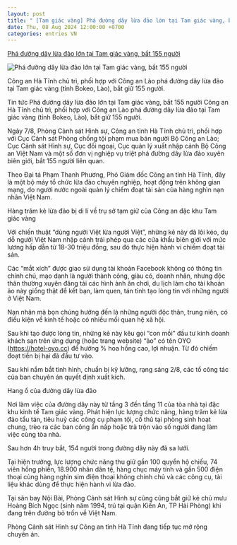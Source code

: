 ```yaml
---
layout: post
title: " [Tam giác vàng] Phá đường dây lừa đảo lớn tại Tam giác vàng, bắt 155 người"
date: Thu, 08 Aug 2024 12:00:00 +0700
categories: entries VN
---
```

[Phá đường dây lừa đảo lớn tại Tam giác vàng, bắt 155 người](https://baohaiduong.vn/pha-duong-day-lua-dao-lon-tai-tam-giac-vang-bat-155-nguoi-389690.html)

![Phá đường dây lừa đảo lớn tại Tam giác vàng, bắt 155 người](https://bhd.1cdn.vn/2024/08/08/cdn-i.vtcnews.vn-upload-2024-08-07-_duong-day-lua-dao-3-18244626.png)

Công an Hà Tĩnh chủ trì, phối hợp với Công an Lào phá đường dây lừa đảo tại Tam giác vàng (tỉnh Bokeo, Lào), bắt giữ 155 người.

Tin tức Phá đường dây lừa đảo lớn tại Tam giác vàng, bắt 155 người Công an Hà Tĩnh chủ trì, phối hợp với Công an Lào phá đường dây lừa đảo tại Tam giác vàng (tỉnh Bokeo, Lào), bắt giữ 155 người.

Ngày 7/8, Phòng Cảnh sát Hình sự, Công an tỉnh Hà Tĩnh chủ trì, phối hợp với Cục Cảnh sát Phòng chống tội phạm mua bán người Bộ Công an Lào; Cục Cảnh sát Hình sự, Cục đối ngoại, Cục quản lý xuất nhập cảnh Bộ Công an Việt Nam và một số đơn vị nghiệp vụ triệt phá đường dây lừa đảo xuyên biên giới, bắt 155 người liên quan.

Theo Đại tá Phạm Thanh Phương, Phó Giám đốc Công an tỉnh Hà Tĩnh, đây là một bộ máy tổ chức lừa đảo chuyên nghiệp, hoạt động trên không gian mạng, do người nước ngoài quản lý chiếm đoạt tài sản của hàng nghìn nạn nhân Việt Nam.

Hàng trăm kẻ lừa đảo bị di lí về trụ sở tạm giữ của Công an đặc khu Tam giác vàng

Với chiến thuật “dùng người Việt lừa người Việt”, những kẻ này đã lôi kéo, dụ dỗ người Việt Nam nhập cảnh trái phép qua các cửa khẩu biên giới với mức lương hấp dẫn từ 18-30 triệu đồng, sau đó thực hiện hành vi chiếm đoạt tài sản.

Các “mắt xích” được giao sử dụng tài khoản Facebook không có thông tin chính chủ, mạo danh là người thành công, giàu có, doanh nhân, nhưng độc thân thường xuyên đăng tải các hình ảnh ăn chơi, du lịch làm cho tài khoản ảo này giống thật để kết bạn, làm quen, tán tỉnh tạo lòng tin với những người ở Việt Nam.

Nạn nhân mà bọn chúng hướng đến là những người độc thân, trung niên, có điều kiện về kinh tế hoặc có nhiều mối quan hệ xã hội.

Sau khi tạo được lòng tin, những kẻ này kêu gọi “con mồi” đầu tư kinh doanh khách sạn trên ứng dụng (hoặc trang website) “ảo” có tên OYO (https://hotel-oyo.cc) để hưởng % hoa hồng cao, lợi nhuận. Từ đó chiếm đoạt tiền bị hại đã đầu tư vào.

Sau khi nắm bắt tình hình, chuẩn bị kỹ lưỡng, rạng sáng 2/8, các tổ công tác của ban chuyên án quyết định xuất kích.

Hang ổ của đường dây lừa đảo

Nơi làm việc của đường dây này từ tầng 3 đến tầng 11 của tòa nhà tại đặc khu kinh tế Tam giác vàng. Phát hiện lực lượng chức năng, hàng trăm kẻ lừa đảo tẩu tán, tiêu huỷ các công cụ phạm tội, cố thủ tại phòng sinh hoạt chung, trèo ra các ban công ẩn nấp hoặc trà trộn vào số người đang làm việc cùng tòa nhà.

Sau hơn 4h truy bắt, 154 người trong đường dây này đã sa lưới.

Tại hiện trường, lực lượng chức năng thu giữ gần 100 quyển hộ chiếu, 74 viên hồng phiến, 18.900 nhân dân tệ, hàng chục máy tính và gần 500 điện thoại cùng hàng nghìn sim điện thoại không chính chủ và các công cụ, tài liệu khác dùng để thực hiện hành vi lừa đảo.

Tại sân bay Nội Bài, Phòng Cảnh sát Hình sự cũng cũng bắt giữ kẻ chủ mưu Hoàng Bích Ngọc (sinh năm 1994, trú tại quận Kiến An, TP Hải Phòng) khi đang trên đường bỏ trốn về Việt Nam.

Phòng Cảnh sát Hình sự Công an tỉnh Hà Tĩnh đang tiếp tục mở rộng chuyên án.

